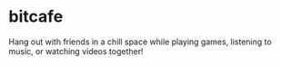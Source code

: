 # bitcafe
 Hang out with friends in a chill space while playing games, listening to music, or watching videos together!

